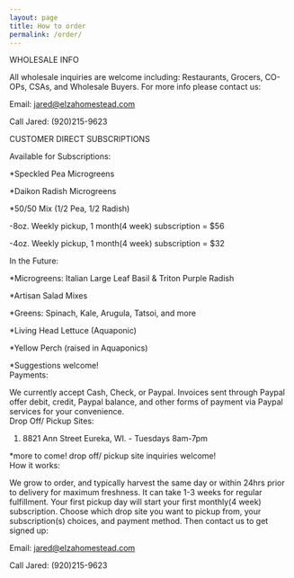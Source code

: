 ```yaml
---
layout: page
title: How to order
permalink: /order/
---
```


WHOLESALE INFO

All wholesale inquiries are welcome including: Restaurants, Grocers, CO-OPs, CSAs, and Wholesale Buyers. 
For more info please contact us:

Email: jared@elzahomestead.com

Call Jared: (920)215-9623





CUSTOMER DIRECT SUBSCRIPTIONS

Available for Subscriptions:

*Speckled Pea Microgreens

*Daikon Radish Microgreens

*50/50 Mix (1/2 Pea, 1/2 Radish)

-8oz. Weekly pickup, 1 month(4 week) subscription = $56	

-4oz. Weekly pickup, 1 month(4 week) subscription = $32
 

In the Future:

*Microgreens: Italian Large Leaf Basil & Triton Purple Radish

*Artisan Salad Mixes

*Greens: Spinach, Kale, Arugula, Tatsoi, and more

*Living Head Lettuce  (Aquaponic)

*Yellow Perch (raised in Aquaponics) 

*Suggestions welcome!
<br>
Payments:

We currently accept Cash, Check, or Paypal. Invoices sent through Paypal offer debit, credit, Paypal balance, and other forms of payment via Paypal services for your convenience. 
<br>
Drop Off/ Pickup Sites:

1. 8821 Ann Street Eureka, WI. - Tuesdays 8am-7pm

*more to come! drop off/ pickup site inquiries welcome!
<br>
How it works:

We grow to order, and typically harvest the same day or within 24hrs prior to delivery for maximum freshness. It can take 1-3 weeks for regular fulfillment. Your first pickup day will start your first monthly(4 week) subscription. Choose which drop site you want to pickup from, your subscription(s) choices, and payment method. Then contact us to get signed up: 

Email: jared@elzahomestead.com

Call Jared: (920)215-9623










